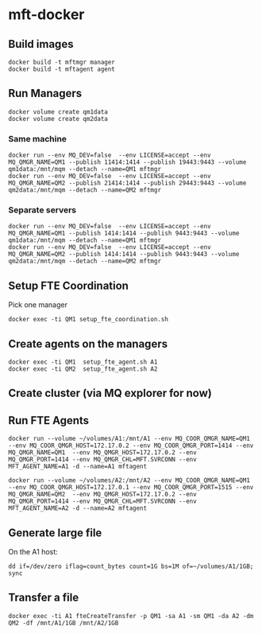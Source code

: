 # mft-docker

## Build images

```shell
docker build -t mftmgr manager
docker build -t mftagent agent
```

## Run Managers

```shell
docker volume create qm1data
docker volume create qm2data
```
### Same machine
```shell
docker run --env MQ_DEV=false  --env LICENSE=accept --env MQ_QMGR_NAME=QM1 --publish 11414:1414 --publish 19443:9443 --volume qm1data:/mnt/mqm --detach --name=QM1 mftmgr
docker run --env MQ_DEV=false  --env LICENSE=accept --env MQ_QMGR_NAME=QM2 --publish 21414:1414 --publish 29443:9443 --volume qm2data:/mnt/mqm --detach --name=QM2 mftmgr
```

### Separate servers
```shell
docker run --env MQ_DEV=false  --env LICENSE=accept --env MQ_QMGR_NAME=QM1 --publish 1414:1414 --publish 9443:9443 --volume qm1data:/mnt/mqm --detach --name=QM1 mftmgr
docker run --env MQ_DEV=false  --env LICENSE=accept --env MQ_QMGR_NAME=QM2 --publish 1414:1414 --publish 9443:9443 --volume qm2data:/mnt/mqm --detach --name=QM2 mftmgr
```

## Setup FTE Coordination

Pick one manager

```shell
docker exec -ti QM1 setup_fte_coordination.sh
```
## Create agents on the managers

```shell
docker exec -ti QM1  setup_fte_agent.sh A1
docker exec -ti QM2  setup_fte_agent.sh A2
```

## Create cluster (via MQ explorer for now)

## Run FTE Agents

```shell
docker run --volume ~/volumes/A1:/mnt/A1 --env MQ_COOR_QMGR_NAME=QM1  --env MQ_COOR_QMGR_HOST=172.17.0.2 --env MQ_COOR_QMGR_PORT=1414 --env MQ_QMGR_NAME=QM1  --env MQ_QMGR_HOST=172.17.0.2 --env MQ_QMGR_PORT=1414 --env MQ_QMGR_CHL=MFT.SVRCONN --env MFT_AGENT_NAME=A1 -d --name=A1 mftagent

docker run --volume ~/volumes/A2:/mnt/A2 --env MQ_COOR_QMGR_NAME=QM1  --env MQ_COOR_QMGR_HOST=172.17.0.1 --env MQ_COOR_QMGR_PORT=1515 --env MQ_QMGR_NAME=QM2  --env MQ_QMGR_HOST=172.17.0.2 --env MQ_QMGR_PORT=1414 --env MQ_QMGR_CHL=MFT.SVRCONN --env MFT_AGENT_NAME=A2 -d --name=A2 mftagent
```

## Generate large file

On the A1 host:
```shell
dd if=/dev/zero iflag=count_bytes count=1G bs=1M of=~/volumes/A1/1GB; sync
```

## Transfer a file
```shell
docker exec -ti A1 fteCreateTransfer -p QM1 -sa A1 -sm QM1 -da A2 -dm QM2 -df /mnt/A1/1GB /mnt/A2/1GB
```

